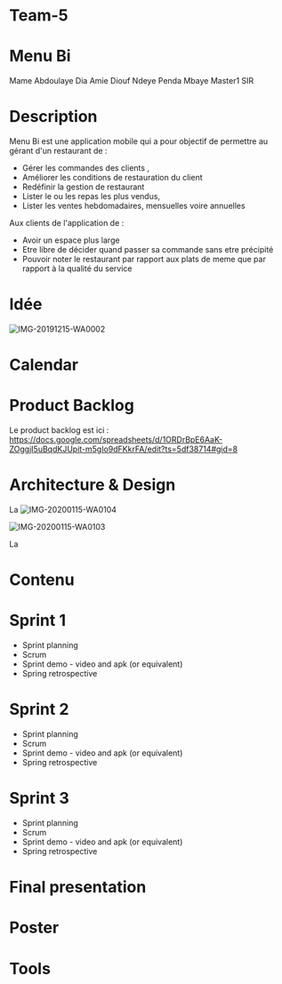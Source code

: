 # Team-5

# Menu Bi

Mame Abdoulaye Dia
Amie Diouf
Ndeye Penda Mbaye Master1 SIR

# Description

Menu Bi est une application mobile qui a pour objectif de permettre au gérant d'un restaurant de : 
  - Gérer les commandes des clients ,
  - Améliorer les conditions de restauration du client
  - Redéfinir la gestion de restaurant
  - Lister le ou les repas les plus vendus,
  - Lister les ventes hebdomadaires, mensuelles voire annuelles 

Aux clients de l'application de :
- Avoir un espace plus large 
- Etre libre de décider quand passer sa commande sans etre précipité
- Pouvoir noter le restaurant par rapport aux plats de meme que par rapport à la qualité du  service 
# Idée

![IMG-20191215-WA0002](https://user-images.githubusercontent.com/49824139/70945810-dd901780-204d-11ea-96d4-515f50727e25.jpg)

# Calendar

# Product Backlog

Le product backlog est ici : https://docs.google.com/spreadsheets/d/1ORDrBpE6AaK-ZOggjI5uBqdKJUpit-m5gIo9dFKkrFA/edit?ts=5df38714#gid=8

# Architecture & Design
La
![IMG-20200115-WA0104](https://user-images.githubusercontent.com/49824139/72530284-f830f880-3866-11ea-80a7-86e7fe33e15b.jpg)

![IMG-20200115-WA0103](https://user-images.githubusercontent.com/49824139/72530884-3b3f9b80-3868-11ea-9a25-252e4db01fe5.jpg)

La
# Contenu

# Sprint 1

* Sprint planning
* Scrum
* Sprint demo - video and apk (or equivalent)
* Spring retrospective

# Sprint 2

* Sprint planning
* Scrum
* Sprint demo - video and apk (or equivalent)
* Spring retrospective

# Sprint 3

* Sprint planning
* Scrum
* Sprint demo - video and apk (or equivalent)
* Spring retrospective

# Final presentation

# Poster

# Tools
